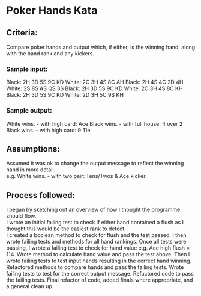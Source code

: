 # Poker Hands Kata  

## Criteria:  
Compare poker hands and output which, if either, is the winning hand, along with the hand rank and any kickers.  

### Sample input:
Black: 2H 3D 5S 9C KD  White: 2C 3H 4S 8C AH
Black: 2H 4S 4C 2D 4H  White: 2S 8S AS QS 3S
Black: 2H 3D 5S 9C KD  White: 2C 3H 4S 8C KH
Black: 2H 3D 5S 9C KD  White: 2D 3H 5C 9S KH  

### Sample output:
White wins. - with high card: Ace
Black wins. - with full house: 4 over 2
Black wins. - with high card: 9
Tie.  

## Assumptions:
Assumed it was ok to change the output message to reflect the winning hand in more detail.  
e.g. White wins. - with two pair: Tens/Twos & Ace kicker.

## Process followed:
I began by sketching out an overview of how I thought the programme should flow.  
I wrote an initial failing test to check if either hand contained a flush as I thought this would be the easiest rank to detect.  
I created a boolean method to check for flush and the test passed.
I then wrote failing tests and methods for all hand rankings.
Once all tests were passing, I wrote a failing test to check for hand value e.g. Ace high flush = 114.
Wrote method to calculate hand value and pass the test above.
Then I wrote failing tests to test input hands resulting in the correct hand winning.
Refactored methods to compare hands and pass the failing tests.
Wrote failing tests to test for the correct output message.
Refactored code to pass the failing tests.
Final refactor of code, added finals where appropriate, and a general clean up.
